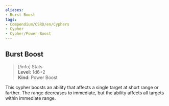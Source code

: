 ```yaml
---
aliases:
- Burst Boost
tags:
- Compendium/CSRD/en/Cyphers
- Cypher
- Cypher/Power-Boost
---
```


  
## Burst Boost  
>[!info] Stats  
> **Level:** 1d6+2  
> **Kind:** Power Boost
  
This cypher boosts an ability that affects a single target at short range or farther. The range decreases to immediate, but the ability affects all targets within immediate range.